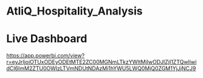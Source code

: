 # AtliQ_Hospitality_Analysis

# Live Dashboard
https://app.powerbi.com/view?r=eyJrIjoiOTUxODEyODEtMTE2ZC00MGNmLTkzYWItMjIwODJlZjI1ZTQwIiwidCI6ImM2ZTU0OWIzLTVmNDUtNDAzMi1hYWU5LWQ0MjQ0ZGM1YjJjNCJ9
